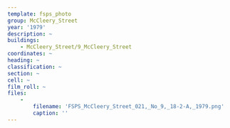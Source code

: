 ```yaml
---
template: fsps_photo
group: McCleery_Street
year: '1979'
description: ~
buildings:
    - McCleery_Street/9_McCleery_Street
coordinates: ~
heading: ~
classification: ~
section: ~
cell: ~
film_roll: ~
files:
    -
        filename: 'FSPS_McCleery_Street_021,_No_9,_18-2-A,_1979.png'
        caption: ''
---
```

